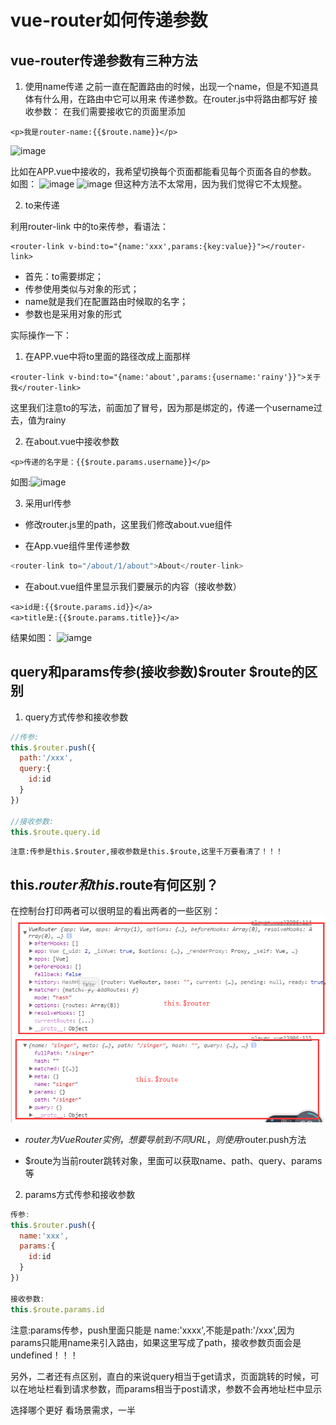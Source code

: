# vue-router如何传递参数

## vue-router传递参数有三种方法
1. 使用name传递
之前一直在配置路由的时候，出现一个name，但是不知道具体有什么用，在路由中它可以用来 
传递参数。在router.js中将路由都写好
接收参数：
在我们需要接收它的页面里添加
```
<p>我是router-name:{{$route.name}}</p>
```
![image](9.png)

比如在APP.vue中接收的，我希望切换每个页面都能看见每个页面各自的参数。
如图：
![image](10.png)
![image](11.png)
但这种方法不太常用，因为我们觉得它不太规整。


2. to来传递

利用router-link 中的to来传参，看语法：
```
<router-link v-bind:to="{name:'xxx',params:{key:value}}"></router-link>
```
* 首先：to需要绑定；
* 传参使用类似与对象的形式；
* name就是我们在配置路由时候取的名字；
* 参数也是采用对象的形式

实际操作一下：

1. 在APP.vue中将to里面的路径改成上面那样

```
<router-link v-bind:to="{name:'about',params:{username:'rainy'}}">关于我</router-link>
```
这里我们注意to的写法，前面加了冒号，因为那是绑定的，传递一个username过去，值为rainy

2. 在about.vue中接收参数
```
<p>传递的名字是：{{$route.params.username}}</p>
```
如图:![image](12.png)

3. 采用url传参
* 修改router.js里的path，这里我们修改about.vue组件

* 在App.vue组件里传递参数
```js
<router-link to="/about/1/about">About</router-link> 
```

* 在about.vue组件里显示我们要展示的内容（接收参数）
```
<a>id是:{{$route.params.id}}</a>
<a>title是:{{$route.params.title}}</a>
```
结果如图：
![iamge](14.png)

## query和params传参(接收参数)$router $route的区别
1. query方式传参和接收参数

```js
//传参: 
this.$router.push({
  path:'/xxx',
  query:{
    id:id
  }
})
  
//接收参数:
this.$route.query.id
```

    注意:传参是this.$router,接收参数是this.$route,这里千万要看清了！！！


## this.$router 和this.$route有何区别？

在控制台打印两者可以很明显的看出两者的一些区别：
![images](https://raw.githubusercontent.com/rainyGLC/gitPress/master/images/8.png)

*  $router为VueRouter实例，想要导航到不同URL，则使用$router.push方法

*  $route为当前router跳转对象，里面可以获取name、path、query、params等

2. params方式传参和接收参数

```js
传参: 
this.$router.push({
  name:'xxx',
  params:{
    id:id
  }
})

接收参数:
this.$route.params.id
```

注意:params传参，push里面只能是 name:'xxxx',不能是path:'/xxx',因为params只能用name来引入路由，如果这里写成了path，接收参数页面会是undefined！！！

另外，二者还有点区别，直白的来说query相当于get请求，页面跳转的时候，可以在地址栏看到请求参数，而params相当于post请求，参数不会再地址栏中显示

选择哪个更好
看场景需求，一半

